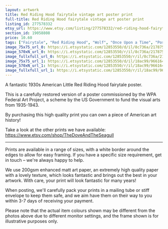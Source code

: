 ```yaml
---
layout: artwork
title: Red Riding Hood fairytale vintage art poster print
full-title: Red Riding Hood fairytale vintage art poster print
listing_id: 277578332
etsy_url: https://www.etsy.com/listing/277578332/red-riding-hood-fairytale-vintage-art?utm_source=ds&utm_medium=api&utm_campaign=api
section_id: 19058808
price: 10.60
tags: ["Fairytale", "Red Riding Hood", "Wolf", "Once Upon a Time", "Poster", "American", "Federal Art Project", "Wall art", "Red", "Story", "Room decor", "Vintage poster", "High quality print"]
image_75x75_url_0: https://i.etsystatic.com/12853550/d/il/8c736a/2178755332/il_75x75.2178755332_5jcs.jpg?version=0
image_570xN_url_0: https://i.etsystatic.com/12853550/r/il/8c736a/2178755332/il_570xN.2178755332_5jcs.jpg
image_fullxfull_url_0: https://i.etsystatic.com/12853550/r/il/8c736a/2178755332/il_fullxfull.2178755332_5jcs.jpg
image_75x75_url_1: https://i.etsystatic.com/12853550/d/il/18ac99/966164892/il_75x75.966164892_mh3q.jpg?version=0
image_570xN_url_1: https://i.etsystatic.com/12853550/r/il/18ac99/966164892/il_570xN.966164892_mh3q.jpg
image_fullxfull_url_1: https://i.etsystatic.com/12853550/r/il/18ac99/966164892/il_fullxfull.966164892_mh3q.jpg
---
```

A fantastic 1930s American Little Red Riding Hood fairytale poster. 

This is a carefully restored version of a poster commissioned by the WPA Federal Art Project, a scheme by the US Government to fund the visual arts from 1935-1943.

By purchasing this high quality print you can own a piece of American art history!

Take a look at the other prints we have available:
https://www.etsy.com/shop/TheDoveAndTheSeagull

---

Prints are available in a range of sizes, with a white border around the edges to allow for easy framing. If you have a specific size requirement, get in touch – we&#39;re always happy to help.

We use 200gsm enhanced matt art paper, an extremely high quality paper with a lovely texture, which looks fantastic and brings out the best in your artwork. With care, your print will look fantastic for many years!

When posting, we&#39;ll carefully pack your prints in a mailing tube or stiff envelope to keep them safe, and we aim have them on their way to you within 3-7 days of receiving your payment.

Please note that the actual item colours shown may be different from the photos above due to different monitor settings, and the frame shown is for illustrative purposes only.
